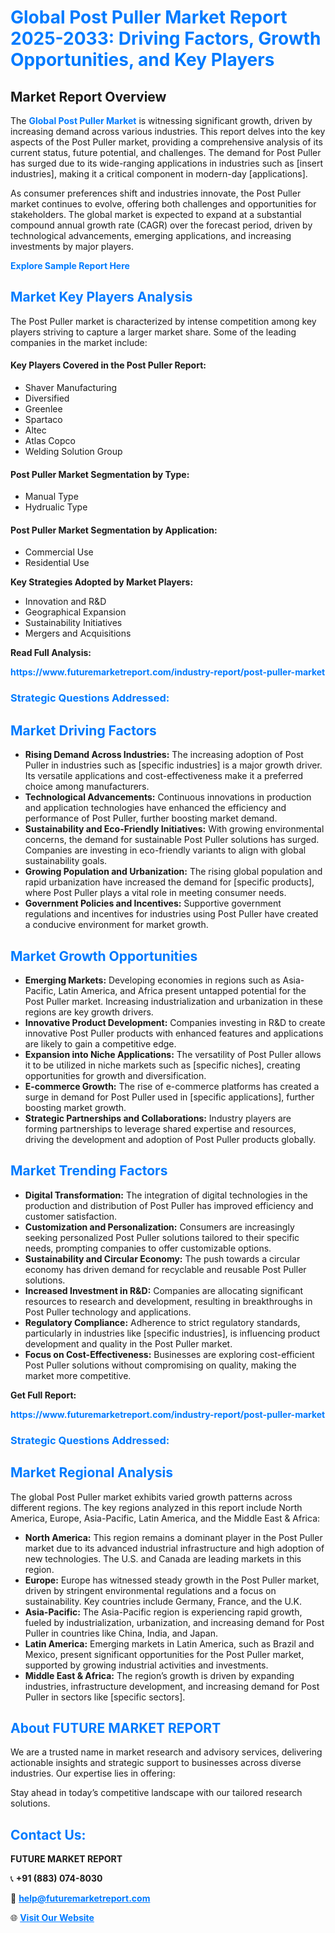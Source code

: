 <h1 style="color: #007BFF;">Global Post Puller Market Report 2025-2033: Driving Factors, Growth Opportunities, and Key Players</h1>

<section id="overview">
<h2>Market Report Overview</h2>
<p>The <a href="https://www.futuremarketreport.com/industry-report/post-puller-market" style="color: #007BFF; text-decoration: none;"><strong>Global Post Puller Market</strong></a> is witnessing significant growth, driven by increasing demand across various industries. This report delves into the key aspects of the Post Puller market, providing a comprehensive analysis of its current status, future potential, and challenges. The demand for Post Puller has surged due to its wide-ranging applications in industries such as [insert industries], making it a critical component in modern-day [applications].</p>
<p>As consumer preferences shift and industries innovate, the Post Puller market continues to evolve, offering both challenges and opportunities for stakeholders. The global market is expected to expand at a substantial compound annual growth rate (CAGR) over the forecast period, driven by technological advancements, emerging applications, and increasing investments by major players.</p>
</section>

<section id="overview">
<p><a href="https://www.futuremarketreport.com/request-sample/reportId=42700" style="color: #007BFF; text-decoration: none;"><strong>Explore Sample Report Here</strong></a></p>
</section>

<section id="key-players">
<h2 style="color: #007BFF;">Market Key Players Analysis</h2>
<p>The Post Puller market is characterized by intense competition among key players striving to capture a larger market share. Some of the leading companies in the market include:</p>
<h4>Key Players Covered in the Post Puller Report:</h4>
<ul><li>Shaver Manufacturing</li><li>Diversified</li><li>Greenlee</li><li>Spartaco</li><li>Altec</li><li>Atlas Copco</li><li>Welding Solution Group</li></ul>
<h4>Post Puller Market Segmentation by Type:</h4>
<ul><li>Manual Type</li><li>Hydrualic Type</li></ul>

<h4>Post Puller Market Segmentation by Application:</h4>
<ul><li>Commercial Use</li><li>Residential Use</li></ul>
<p><strong>Key Strategies Adopted by Market Players:</strong></p>
<ul>
<li>Innovation and R&D</li>
<li>Geographical Expansion</li>
<li>Sustainability Initiatives</li>
<li>Mergers and Acquisitions</li>
</ul>
</section>

<section>
<p><strong>Read Full Analysis: </strong></p><a href="https://www.futuremarketreport.com/industry-report/post-puller-market" style="color: #007BFF; text-decoration: none;"><strong>https://www.futuremarketreport.com/industry-report/post-puller-market</strong></a>
<h3 style="color: #007BFF;">Strategic Questions Addressed:</h3>
</section>

<section id="driving-factors">
<h2 style="color: #007BFF;">Market Driving Factors</h2>
<ul>
<li><strong>Rising Demand Across Industries:</strong> The increasing adoption of Post Puller in industries such as [specific industries] is a major growth driver. Its versatile applications and cost-effectiveness make it a preferred choice among manufacturers.</li>
<li><strong>Technological Advancements:</strong> Continuous innovations in production and application technologies have enhanced the efficiency and performance of Post Puller, further boosting market demand.</li>
<li><strong>Sustainability and Eco-Friendly Initiatives:</strong> With growing environmental concerns, the demand for sustainable Post Puller solutions has surged. Companies are investing in eco-friendly variants to align with global sustainability goals.</li>
<li><strong>Growing Population and Urbanization:</strong> The rising global population and rapid urbanization have increased the demand for [specific products], where Post Puller plays a vital role in meeting consumer needs.</li>
<li><strong>Government Policies and Incentives:</strong> Supportive government regulations and incentives for industries using Post Puller have created a conducive environment for market growth.</li>
</ul>
</section>

<section id="growth-opportunities">
<h2 style="color: #007BFF;">Market Growth Opportunities</h2>
<ul>
<li><strong>Emerging Markets:</strong> Developing economies in regions such as Asia-Pacific, Latin America, and Africa present untapped potential for the Post Puller market. Increasing industrialization and urbanization in these regions are key growth drivers.</li>
<li><strong>Innovative Product Development:</strong> Companies investing in R&D to create innovative Post Puller products with enhanced features and applications are likely to gain a competitive edge.</li>
<li><strong>Expansion into Niche Applications:</strong> The versatility of Post Puller allows it to be utilized in niche markets such as [specific niches], creating opportunities for growth and diversification.</li>
<li><strong>E-commerce Growth:</strong> The rise of e-commerce platforms has created a surge in demand for Post Puller used in [specific applications], further boosting market growth.</li>
<li><strong>Strategic Partnerships and Collaborations:</strong> Industry players are forming partnerships to leverage shared expertise and resources, driving the development and adoption of Post Puller products globally.</li>
</ul>
</section>

<section id="trending-factors">
<h2 style="color: #007BFF;">Market Trending Factors</h2>
<ul>
<li><strong>Digital Transformation:</strong> The integration of digital technologies in the production and distribution of Post Puller has improved efficiency and customer satisfaction.</li>
<li><strong>Customization and Personalization:</strong> Consumers are increasingly seeking personalized Post Puller solutions tailored to their specific needs, prompting companies to offer customizable options.</li>
<li><strong>Sustainability and Circular Economy:</strong> The push towards a circular economy has driven demand for recyclable and reusable Post Puller solutions.</li>
<li><strong>Increased Investment in R&D:</strong> Companies are allocating significant resources to research and development, resulting in breakthroughs in Post Puller technology and applications.</li>
<li><strong>Regulatory Compliance:</strong> Adherence to strict regulatory standards, particularly in industries like [specific industries], is influencing product development and quality in the Post Puller market.</li>
<li><strong>Focus on Cost-Effectiveness:</strong> Businesses are exploring cost-efficient Post Puller solutions without compromising on quality, making the market more competitive.</li>
</ul>
</section>

<section>
<p><strong>Get Full Report: </strong></p><a href="https://www.futuremarketreport.com/industry-report/post-puller-market" style="color: #007BFF; text-decoration: none;"><strong>https://www.futuremarketreport.com/industry-report/post-puller-market</strong></a>
<h3 style="color: #007BFF;">Strategic Questions Addressed:</h3>
</section>


<section id="regional-analysis">
<h2 style="color: #007BFF;">Market Regional Analysis</h2>
<p>The global Post Puller market exhibits varied growth patterns across different regions. The key regions analyzed in this report include North America, Europe, Asia-Pacific, Latin America, and the Middle East & Africa:</p>
<ul>
<li><strong>North America:</strong> This region remains a dominant player in the Post Puller market due to its advanced industrial infrastructure and high adoption of new technologies. The U.S. and Canada are leading markets in this region.</li>
<li><strong>Europe:</strong> Europe has witnessed steady growth in the Post Puller market, driven by stringent environmental regulations and a focus on sustainability. Key countries include Germany, France, and the U.K.</li>
<li><strong>Asia-Pacific:</strong> The Asia-Pacific region is experiencing rapid growth, fueled by industrialization, urbanization, and increasing demand for Post Puller in countries like China, India, and Japan.</li>
<li><strong>Latin America:</strong> Emerging markets in Latin America, such as Brazil and Mexico, present significant opportunities for the Post Puller market, supported by growing industrial activities and investments.</li>
<li><strong>Middle East & Africa:</strong> The region’s growth is driven by expanding industries, infrastructure development, and increasing demand for Post Puller in sectors like [specific sectors].</li>
</ul>
</section>

<footer>
<h2 style="color: #007BFF;">About FUTURE MARKET REPORT</h2>
<p>We are a trusted name in market research and advisory services, delivering actionable insights and strategic support to businesses across diverse industries. Our expertise lies in offering:</p>

<p>Stay ahead in today’s competitive landscape with our tailored research solutions.</p>

<h2 style="color: #007BFF;">Contact Us:</h2>
<p><strong>FUTURE MARKET REPORT</strong></p>
<p>📞 <strong>+91 (883) 074-8030</strong></p>
<p>📧 <strong><a href="mailto:help@futuremarketreport.com" style="color: #007BFF;">help@futuremarketreport.com</a></strong></p>
<p>🌐 <strong><a href="https://www.futuremarketreport.com/" style="color: #007BFF;">Visit Our Website</a></strong></p>
</footer>
